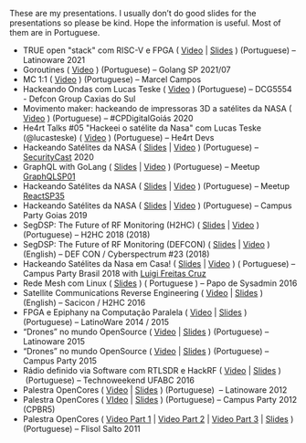 These are my presentations. I usually don&#8217;t do good slides for the presentations so please be kind. Hope the information is useful. Most of them are in Portuguese.

  * TRUE open "stack" com RISC-V e FPGA ( [Video](https://youtu.be/varbE04kwQI?t=18051) \| [Slides](https://docs.google.com/presentation/d/e/2PACX-1vRGiBuinNEMNHDr84cPZdrZrqdfwdMwOhuSwAwhwy_fjhR3GoObExmX_o_JiF5_eTP1r-jLkB_D93E4/pub?start=false&loop=false&delayms=3000) ) (Portuguese) &#8211; Latinoware 2021
  * Goroutines ( [Video](https://www.youtube.com/watch?v=fAxXzADKdMo) ) (Portuguese)  &#8211; Golang SP 2021/07
  * MC 1:1 ( [Video](https://www.youtube.com/watch?v=Z_Qv01rwEPs) ) (Portuguese)  &#8211; Marcel Campos
  * Hackeando Ondas com Lucas Teske ( [Video](https://www.youtube.com/watch?v=fwN-ZO5jYAo)  ) (Portuguese) &#8211;  DCG5554 - Defcon Group Caxias do Sul
  * Movimento maker: hackeando de impressoras 3D a satélites da NASA ( [Video](https://www.youtube.com/watch?v=lo5ShiO_a3c&feature=youtu.be) ) (Portuguese) &#8211; #CPDigitalGoiás 2020
  * He4rt Talks #05 "Hackeei o satélite da Nasa" com Lucas Teske (@lucasteske) ( [Video](https://www.youtube.com/watch?v=qmLAG5OW8Lc) ) (Portuguese) &#8211; He4rt Devs
  * Hackeando Satélites da NASA ( [Slides](https://www.teske.net.br/lucas/palestras/cpgoias1/) \| [Video](https://www.youtube.com/watch?v=lujJhiD4SxY&feature=youtu.be) ) (Portuguese) &#8211; [SecurityCast](https://securitycast.com.br/) 2020
  * GraphQL with GoLang ( [Slides](https://www.teske.net.br/lucas/palestras/GraphQLSP01/) \| [Video](https://www.facebook.com/reactconf/videos/178346083229691/) ) (Portuguese) &#8211; Meetup [GraphQLSP01](https://www.meetup.com/pt-BR/GraphQL-SP/)
  * Hackeando Satélites da NASA ( [Slides](https://www.teske.net.br/lucas/palestras/cpgoias1) \| [Video](https://www.facebook.com/reactconf/videos/2025160057588659/) ) (Portuguese) &#8211; Meetup [ReactSP35](https://www.meetup.com/pt-BR/ReactJS-SP/)
  * Hackeando Satélites da NASA ( [Slides](https://www.teske.net.br/lucas/palestras/cpgoias1/) \| [Video](https://www.youtube.com/watch?v=-jSxOK-cmWU) ) (Portuguese) &#8211; Campus Party Goias 2019
  * SegDSP: The Future of RF Monitoring (H2HC) ( [Slides](https://www.teske.net.br/lucas/palestras/cyberspectrum23) \| [Video](https://www.youtube.com/watch?v=zd0FujX7Qw0) ) (Portuguese) &#8211; H2HC 2018 (2018)
  * SegDSP: The Future of RF Monitoring (DEFCON) ( [Slides](https://www.teske.net.br/lucas/palestras/cyberspectrum23) \| [Video](https://youtu.be/Q6ITlQYNVDQ?t=5310) ) (English) &#8211; DEF CON / Cyberspectrum #23 (2018)
  * Hackeando Satélites da Nasa em Casa! ( [Slides](https://www.teske.net.br/lucas/palestras/cpbr11/) \| [Video](https://www.youtube.com/watch?v=6-DszQuLtgs) ) ( Portuguese) &#8211; Campus Party Brasil 2018 with [Luigi Freitas Cruz](https://twitter.com/luigifcruz)
  * Rede Mesh com Linux ( [Slides](https://www.teske.net.br/lucas/palestras/paposysadmin2016) ) ( Portuguese ) &#8211; Papo de Sysadmin 2016
  * Satellite Communications Reverse Engineering ( [Video](https://www.youtube.com/watch?v=SIxRyVKlpEo&feature=youtu.be&aLucas=) \| [Slides](https://www.teske.net.br/lucas/palestras/h2hc2016/satellite/) ) (English) &#8211; Sacicon / H2HC 2016
  * FPGA e Epiphany na Computação Paralela ( [Video](https://youtu.be/jfGGyjBTKJ4) \| [Slides](https://www.teske.net.br/lucas/palestras/latinoware2014/fpgaparallella/) ) (Portuguese) &#8211; LatinoWare 2014 / 2015
  * &#8220;Drones&#8221; no mundo OpenSource ( [Video](https://www.youtube.com/watch?v=IvVD7VetlEE) \| [Slides](https://www.teske.net.br/lucas/palestras/latinoware2015) ) (Portuguese) &#8211; Latinoware 2015
  * &#8220;Drones&#8221; no mundo OpenSource ( [Video](https://www.youtube.com/watch?v=jfVwSMbuMKo) \| [Slides](https://www.teske.net.br/lucas/palestras/latinoware2015) ) (Portuguese) &#8211; Campus Party 2015
  * Rádio definido via Software com RTLSDR e HackRF ( [Video](https://www.youtube.com/watch?v=j56iTP2RLbs) \| [Slides](https://www.teske.net.br/lucas/palestras/technoweekend2016) )  (Portuguese) &#8211; Technoweekend UFABC 2016
  * Palestra OpenCores ( [Video](https://www.youtube.com/watch?v=PAq1dRlz_YQ) \| [Slides](https://www.teske.net.br/lucas/palestras/latinoware2012/opencores.pdf) ) (Portuguese)  &#8211; Latinoware 2012
  * Palestra OpenCores ( [VIdeo](https://www.youtube.com/watch?v=FQFl4qxC1Y4) \| [Slides](https://www.teske.net.br/lucas/palestras/latinoware2012/opencores.pdf) ) (Portuguese) &#8211; Campus Party 2012 (CPBR5)
  * Palestra OpenCores ( [Video Part 1](https://www.youtube.com/watch?v=oF6nuX7-76M) \| [Video Part 2](https://www.youtube.com/watch?v=iyx7GXm_BDs) \| [Video Part 3](https://www.youtube.com/watch?v=0dAO3i1l9Fo) \| [Slides](https://www.teske.net.br/lucas/palestras/latinoware2012/opencores.pdf) ) (Portuguese) &#8211; Flisol Salto 2011
